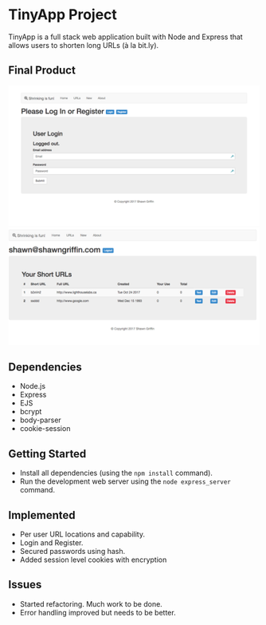 # TinyApp Project

TinyApp is a full stack web application built with Node and Express that allows users to shorten long URLs (à la bit.ly).

## Final Product

![Log in Screen](https://github.com/shawnkgriffin/tinyApp/blob/master/docs/tinyApp%20Login.png "tinyApp Log In")
![Logged in user](https://github.com/shawnkgriffin/tinyApp/blob/master/docs/tinyApp%20Logged%20In%20User.png "tinApp Logged In User")


## Dependencies

- Node.js
- Express
- EJS
- bcrypt
- body-parser
- cookie-session

## Getting Started

- Install all dependencies (using the `npm install` command).
- Run the development web server using the `node express_server` command.

## Implemented

- Per user URL locations and capability.
- Login and Register.
- Secured passwords using hash.
- Added session level cookies with encryption

## Issues

- Started refactoring. Much work to be done.
- Error handling improved but needs to be better. 